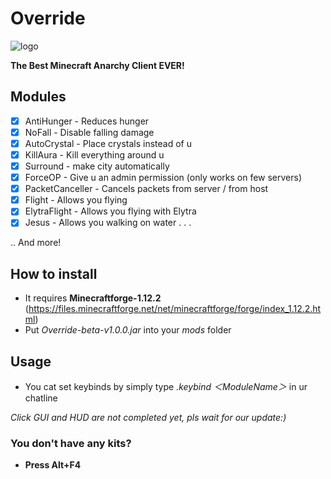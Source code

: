 # Override
![logo](https://user-images.githubusercontent.com/86970032/124563188-c9537b80-de7a-11eb-8759-1438cc01cae7.png)

**The Best Minecraft Anarchy Client EVER!**

## Modules
- [x] AntiHunger - Reduces hunger
- [x] NoFall - Disable falling damage
- [x] AutoCrystal - Place crystals instead of u
- [x] KillAura - Kill everything around u
- [x] Surround - make city automatically
- [x] ForceOP - Give u an admin permission (only works on few servers)
- [x] PacketCanceller - Cancels packets from server / from host
- [x] Flight - Allows you flying
- [x] ElytraFlight - Allows you flying with Elytra
- [x] Jesus - Allows you walking on water
.
.
.

.. And more!

## How to install

* It requires **Minecraftforge-1.12.2** (https://files.minecraftforge.net/net/minecraftforge/forge/index_1.12.2.html) 
* Put  *Override-beta-v1.0.0.jar*  into your  *mods*  folder

## Usage

* You cat set keybinds by simply type  *.keybind ＜ModuleName＞*  in ur chatline

*Click GUI and HUD are not completed yet, pls wait for our update:)*

### You don't have any kits?
* **Press Alt+F4**
